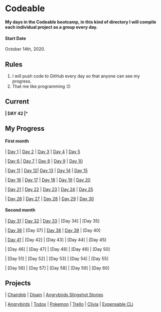 # Codeable

**My days in the Codeable bootcamp, in this kind of directory I will compile each individual project as a group every day.**

#### Start Date
October 14th, 2020.

## Rules
1. I will push code to GitHub every day so that anyone can see my progress.
2. That me like programming :D

## Current
**| DAY 42 |***

## My Progress

#### First month
|  [Day 1](https://github.com/StevenACZ/component-library-essentials-StevenACZ)  |  [Day 2](https://github.com/StevenACZ/component-library-flexbox-StevenACZ)  |  [Day 3](https://github.com/StevenACZ/component-library-forms-StevenACZ)  |  [Day 4](https://github.com/StevenACZ/component-library-tables-StevenACZ)  | [Day 5](https://github.com/StevenACZ/week1-team5)

|  [Day 6 ](https://github.com/StevenACZ/component-library-grid-StevenACZ) |  [Day 7](https://github.com/StevenACZ/component-library-responsive-StevenACZ) | [Day 8](https://github.com/StevenACZ/component-library-animations-a11y-StevenACZ) | [Day 9](https://github.com/StevenACZ/html-css-individual-StevenACZ) | [Day 10](https://github.com/StevenACZ/week2-team1)

| [Day 11](https://github.com/StevenACZ/ruby-basics-1-StevenACZ) | [Day 12](https://github.com/StevenACZ/ruby-basics-2-StevenACZ)| [Day 13](https://github.com/StevenACZ/ruby-methods-StevenACZ) | [Day 14](https://github.com/StevenACZ/todos_ruby) | [Day 15](https://github.com/StevenACZ/w3-calencli-w3ex-team5)

| [Day 16](https://github.com/StevenACZ/ruby-blocks-StevenACZ) | [Day 17](https://github.com/StevenACZ/ruby-classes-StevenACZ) | [Day 18](https://github.com/StevenACZ/ruby-modules-StevenACZ) | [Day 19](https://github.com/StevenACZ/Practice-week-4) | [Day 20](https://github.com/StevenACZ/pokemon-ruby-w4-team13)

| [Day 21](https://github.com/StevenACZ/ruby-files-StevenACZ) | [Day 22](https://github.com/StevenACZ/ruby-regex-StevenACZ) | [Day 23](https://github.com/StevenACZ/ruby-csv-json-StevenACZ) | [Day 24](https://github.com/StevenACZ/clin-boards-w5-trello-peruano) | [Day 25](https://github.com/StevenACZ/clin-boards-w5-trello-peruano)

| [Day 26](https://github.com/StevenACZ/ruby-exceptions-testing-StevenACZ) | [Day 27](https://github.com/StevenACZ/ruby-http-StevenACZ) | [Day 28](https://github.com/StevenACZ/clivia-generator-StevenACZ) | [Day 29](https://github.com/StevenACZ/expensable-cli-w6-team11-xds) | [Day 30](https://github.com/StevenACZ/expensable-cli-w6-team11-xds)

#### Second month
| [Day 31](https://github.com/StevenACZ/sql-movielens-1-StevenACZ) | [Day 32](https://github.com/StevenACZ/sql-movielens-2-StevenACZ) | [Day 33](https://github.com/StevenACZ/sql-ddl-StevenACZ) | [Day 34] | [Day 35]

| [Day 36](https://github.com/StevenACZ/rails-intro-StevenACZ) | [Day 37] | [Day 38](https://github.com/StevenACZ/rails-models-StevenACZ) | [Day 39](https://github.com/StevenACZ/rails-models-StevenACZ) | [Day 40]

| [Day 41](https://github.com/StevenACZ/friends-rails) | [Day 42] | [Day 43] | [Day 44] | [Day 45]

| [Day 46] | [Day 47] | [Day 48] | [Day 49] | [Day 50]

| [Day 51] | [Day 52] | [Day 53] | [Day 54] | [Day 55]

| [Day 56] | [Day 57] | [Day 58] | [Day 59] | [Day 60]
 
 ## Projects
 
 | [Chairdnb](https://github.com/StevenACZ/week1-team5) | [Disain](https://github.com/StevenACZ/component-library-animations-a11y-StevenACZ) | [Angrybirds Slingshot Stories](https://github.com/StevenACZ/html-css-individual-StevenACZ)
 
 | [Angrybirds](https://github.com/StevenACZ/week2-team1) | [Todos](https://github.com/StevenACZ/todos_ruby) | [Pokemon](https://github.com/StevenACZ/pokemon-ruby-w4-team13) | [Trello](https://github.com/StevenACZ/clin-boards-w5-trello-peruano) | [Clivia](https://github.com/StevenACZ/clivia-generator-StevenACZ) | [Expensable CLi](https://github.com/StevenACZ/expensable-cli-w6-team11-xds)
